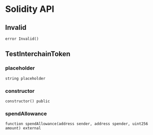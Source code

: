 # Solidity API

## Invalid

```solidity
error Invalid()
```

## TestInterchainToken

### placeholder

```solidity
string placeholder
```

### constructor

```solidity
constructor() public
```

### spendAllowance

```solidity
function spendAllowance(address sender, address spender, uint256 amount) external
```

